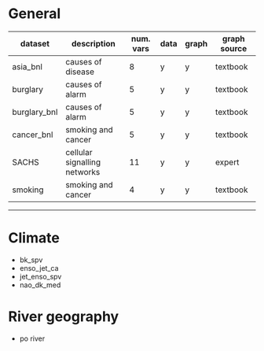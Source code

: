 # General

| dataset | description | num. vars |  data | graph| graph source|
|---|---|---|---|---|---|
|asia_bnl|causes of disease|8|y|y|textbook|
|burglary|causes of alarm|5|y|y|textbook|
|burglary_bnl|causes of alarm|5|y|y|textbook|
|cancer_bnl|smoking and cancer|5|y|y|textbook|
|SACHS|cellular signalling networks|11|y|y|expert|
|smoking|smoking and cancer|4|y|y|textbook|
---

# Climate
- bk_spv
- enso_jet_ca
- jet_enso_spv
- nao_dk_med

# River geography
- po river
